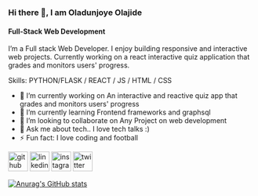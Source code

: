 ### Hi there 👋, I am Oladunjoye Olajide
#### Full-Stack Web Development
I’m a Full stack Web Developer. I enjoy building responsive and interactive web projects. Currently working on a react interactive quiz application that grades and monitors users' progress.

Skills: PYTHON/FLASK / REACT / JS / HTML / CSS

- 🔭 I’m currently working on An interactive and reactive quiz app that grades and monitors users' progress 
- 🌱 I’m currently learning Frontend frameworks and graphsql 
- 👯 I’m looking to collaborate on Any Project on web development 
- 💬 Ask me about tech.. I love tech talks :) 
- ⚡ Fun fact: I love coding and football 


[<img src='https://cdn.jsdelivr.net/npm/simple-icons@3.0.1/icons/github.svg' alt='github' height='40'>](https://github.com/Hydro-Alum)  [<img src='https://cdn.jsdelivr.net/npm/simple-icons@3.0.1/icons/linkedin.svg' alt='linkedin' height='40'>](https://www.linkedin.com/in/oladunjoye-olajide-a11597253/)  [<img src='https://cdn.jsdelivr.net/npm/simple-icons@3.0.1/icons/instagram.svg' alt='instagram' height='40'>](https://www.instagram.com/alumhydro/)  [<img src='https://cdn.jsdelivr.net/npm/simple-icons@3.0.1/icons/twitter.svg' alt='twitter' height='40'>](https://twitter.com/hydro_alum)  


[![Anurag's GitHub stats](https://github-readme-stats.vercel.app/api?username=Hydro-Alum)](https://github.com/anuraghazra/github-readme-stats)
